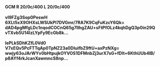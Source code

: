 #### GCM R 20/0c/400 L 20/0c/400
**vl9FZg3Sop0PeswH**<br/>**6XLt5xX9OHXsLWSUkPI7DVGmr/7RA7K9CqFuKzcY6Qk=**<br/>**dAD4pgMfgLDc1nqodCOCnQ65g7IlhgZAU+sFtPfOLz4kqhDgQ3p0in29QvTXvb5U14IzLYpFy9EcGb8k...**<br/><br/>
**IePLkSDhKZfL0Vd0**<br/>**V7xEQv5PcFTTqAp0TpNZ23a0DIuifbZ9ftU+axPzNXg=**<br/>**wwjy63oJArWYv0bHtpujkOYVOS1DFMnbZj3urX7sG+fDlt+6KthUUb4IB/p8AYf4rkJcanXawmncS8np...**